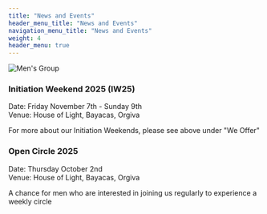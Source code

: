 ```yaml
---
title: "News and Events"
header_menu_title: "News and Events"
navigation_menu_title: "News and Events"
weight: 4
header_menu: true
---
```


![Men's Group](images/backlight.jpg)

### Initiation Weekend 2025 (IW25)

Date: Friday November 7th - Sunday 9th\
Venue: House of Light, Bayacas, Orgiva

For more about our Initiation Weekends, please see above under "We Offer"

### Open Circle 2025

Date: Thursday October 2nd\
Venue: House of Light, Bayacas, Orgiva

A chance for men who are interested in joining us regularly to experience a weekly circle

